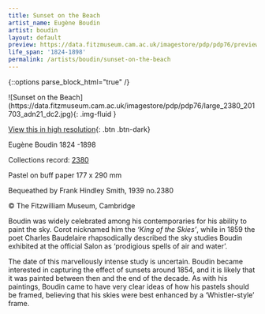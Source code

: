 ```yaml
---
title: Sunset on the Beach
artist_name: Eugène Boudin
artist: boudin
layout: default
preview: https://data.fitzmuseum.cam.ac.uk/imagestore/pdp/pdp76/preview_2380_201703_adn21_dc2.jpg
life_span: '1824-1898'
permalink: /artists/boudin/sunset-on-the-beach
---
```

{::options parse_block_html="true" /}
<div class="text-center">
![Sunset on the Beach](https://data.fitzmuseum.cam.ac.uk/imagestore/pdp/pdp76/large_2380_201703_adn21_dc2.jpg){: .img-fluid }

[View this in high resolution](https://data.fitzmuseum.cam.ac.uk/id/image/iiif/media-202613#?c=&m=&cv=){: .btn .btn-dark}
</div>

Eugène Boudin 1824 -1898

Collections record: [2380](https://data.fitzmuseum.cam.ac.uk/id/object/6108)

Pastel on buff paper 177 x 290 mm    

Bequeathed by Frank Hindley Smith, 1939 no.2380

© The Fitzwilliam Museum, Cambridge

Boudin was widely celebrated among his contemporaries for his ability to paint the sky. Corot nicknamed him the _‘King of the Skies’_, while in 1859 the poet Charles Baudelaire rhapsodically described the sky studies Boudin exhibited at the official Salon as ‘prodigious spells of air and water’.

The date of this marvellously intense study is uncertain. Boudin became interested in capturing the effect of sunsets around 1854, and it is likely that it was painted between then and the end of the decade. As with his paintings, Boudin came to have very clear ideas of how his pastels should be framed, believing that his skies were best enhanced by a ‘Whistler-style’ frame.
